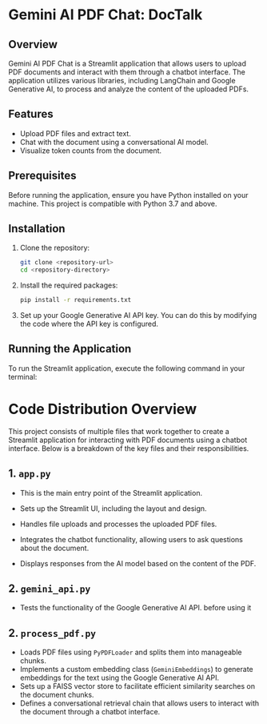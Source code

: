 # Gemini AI PDF Chat: DocTalk

## Overview
Gemini AI PDF Chat is a Streamlit application that allows users to upload PDF documents and interact with them through a chatbot interface. The application utilizes various libraries, including LangChain and Google Generative AI, to process and analyze the content of the uploaded PDFs.

## Features
- Upload PDF files and extract text.
- Chat with the document using a conversational AI model.
- Visualize token counts from the document.

## Prerequisites
Before running the application, ensure you have Python installed on your machine. This project is compatible with Python 3.7 and above.

## Installation

1. Clone the repository:
   ```bash
   git clone <repository-url>
   cd <repository-directory>
   ```

2. Install the required packages:
   ```bash
   pip install -r requirements.txt
   ```

3. Set up your Google Generative AI API key. You can do this by modifying the code where the API key is configured.

## Running the Application
To run the Streamlit application, execute the following command in your terminal:



# Code Distribution Overview

This project consists of multiple files that work together to create a Streamlit application for interacting with PDF documents using a chatbot interface. Below is a breakdown of the key files and their responsibilities.

## 1. `app.py`
  - This is the main entry point of the Streamlit application.

  - Sets up the Streamlit UI, including the layout and design.
  - Handles file uploads and processes the uploaded PDF files.
  - Integrates the chatbot functionality, allowing users to ask questions about the document.
  - Displays responses from the AI model based on the content of the PDF.

## 2. `gemini_api.py`
  - Tests the functionality of the Google Generative AI API. before using it 

## 2. `process_pdf.py`
  - Loads PDF files using `PyPDFLoader` and splits them into manageable chunks.
  - Implements a custom embedding class (`GeminiEmbeddings`) to generate embeddings for the text using the Google Generative AI API.
  - Sets up a FAISS vector store to facilitate efficient similarity searches on the document chunks.
  - Defines a conversational retrieval chain that allows users to interact with the document through a chatbot interface.

